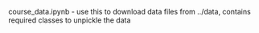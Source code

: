 course_data.ipynb - use this to download data files from ../data, contains required classes to unpickle the data
